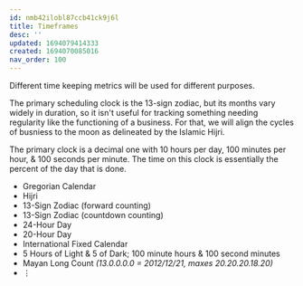 ```yaml
---
id: nmb42ilobl87ccb41ck9j6l
title: Timeframes
desc: ''
updated: 1694079414333
created: 1694070085016
nav_order: 100
---
```


Different time keeping metrics will be used for different purposes.

The primary scheduling clock is the 13-sign zodiac, but its months vary widely in duration, so it isn't useful for tracking something needing regularity like the functioning of a business. For that, we will align the cycles of busniess to the moon as delineated by the Islamic Hijri.

The primary clock is a decimal one with 10 hours per day, 100 minutes per hour, & 100 seconds per minute. The time on this clock is essentially the percent of the day that is done.

* Gregorian Calendar
* Hijri
* 13-Sign Zodiac (forward counting)
* 13-Sign Zodiac (countdown counting)
* 24-Hour Day
* 20-Hour Day
* International Fixed Calendar
* 5 Hours of Light & 5 of Dark; 100 minute hours & 100 second minutes
* Mayan Long Count *(13.0.0.0.0 = 2012/12/21, maxes 20.20.20.18.20)*
* ⋮
